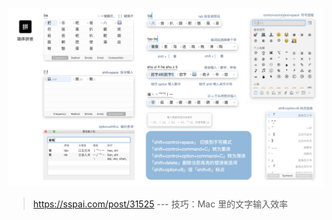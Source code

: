 ![bbba60dd5d6eb0ef1b29791ee510f0fb.png](../_resources/bbba60dd5d6eb0ef1b29791ee510f0fb.png)

> https://sspai.com/post/31525 --- 技巧：Mac 里的文字输入效率 